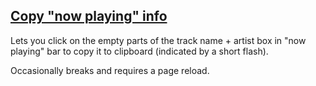 ## [Copy "now playing" info](copy-now-playing-info.user.js)

Lets you click on the empty parts of the track name + artist box in "now playing" bar
to copy it to clipboard (indicated by a short flash).

Occasionally breaks and requires a page reload.